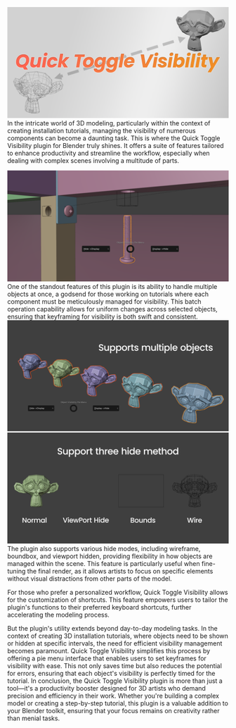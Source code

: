 ![logo](./img/1.png)
In the intricate world of 3D modeling, particularly within the context of creating installation tutorials, managing the visibility of numerous components can become a daunting task. This is where the Quick Toggle Visibility plugin for Blender truly shines. It offers a suite of features tailored to enhance productivity and streamline the workflow, especially when dealing with complex scenes involving a multitude of parts.

![ui](./img/2.png)
One of the standout features of this plugin is its ability to handle multiple objects at once, a godsend for those working on tutorials where each component must be meticulously managed for visibility. This batch operation capability allows for uniform changes across selected objects, ensuring that keyframing for visibility is both swift and consistent.
![mutli_object](./img/3.png)
![hide_mode](./img/4.png)
The plugin also supports various hide modes, including wireframe, boundbox, and viewport hidden, providing flexibility in how objects are managed within the scene. This feature is particularly useful when fine-tuning the final render, as it allows artists to focus on specific elements without visual distractions from other parts of the model.

For those who prefer a personalized workflow, Quick Toggle Visibility allows for the customization of shortcuts. This feature empowers users to tailor the plugin's functions to their preferred keyboard shortcuts, further accelerating the modeling process.

But the plugin's utility extends beyond day-to-day modeling tasks. In the context of creating 3D installation tutorials, where objects need to be shown or hidden at specific intervals, the need for efficient visibility management becomes paramount. Quick Toggle Visibility simplifies this process by offering a pie menu interface that enables users to set keyframes for visibility with ease. This not only saves time but also reduces the potential for errors, ensuring that each object's visibility is perfectly timed for the tutorial.
In conclusion, the Quick Toggle Visibility plugin is more than just a tool—it's a productivity booster designed for 3D artists who demand precision and efficiency in their work. Whether you're building a complex model or creating a step-by-step tutorial, this plugin is a valuable addition to your Blender toolkit, ensuring that your focus remains on creativity rather than menial tasks.
